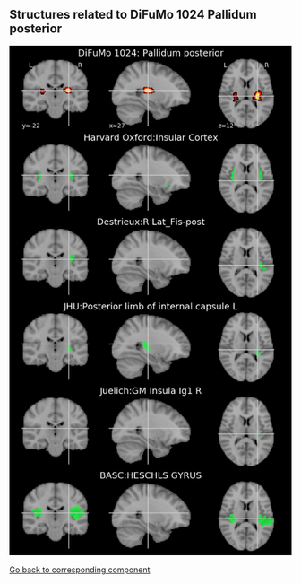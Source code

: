 


## Structures related to DiFuMo 1024 Pallidum posterior

![444](444.jpg "Structures related to DiFuMo 1024 Pallidum posterior")

[Go back to corresponding component](https://parietal-inria.github.io/DiFuMo/1024/html/444.html)